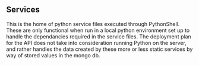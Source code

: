 ## Services
This is the home of python service files executed through PythonShell.
These are only functional when run in a local python environment set up to handle the dependancies required in the service files. The deployment plan for the API does not take into consideration running Python on the server, and rather handles the data created by these more or less static services by way of stored values in the mongo db. 
